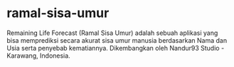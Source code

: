 # ramal-sisa-umur
Remaining Life Forecast (Ramal Sisa Umur) adalah sebuah aplikasi yang bisa memprediksi secara akurat sisa umur manusia berdasarkan Nama dan Usia serta penyebab kematiannya. Dikembangkan oleh Nandur93 Studio - Karawang, Indonesia.
